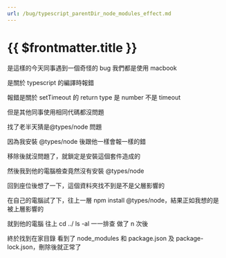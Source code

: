 ```yaml
---
url: /bug/typescript_parentDir_node_modules_effect.md
---
```


# {{ $frontmatter.title }}

是這樣的今天同事遇到一個奇怪的 bug 我們都是使用 macbook

是關於 typescript 的編譯時報錯

報錯是關於 setTimeout 的 return type 是 number 不是 timeout

但是其他同事使用相同代碼都沒問題

找了老半天猜是@types/node 問題

因為我安裝 @types/node 後跟他一樣會報一樣的錯

移除後就沒問題了，就鎖定是安裝這個套件造成的

然後我到他的電腦檢查竟然沒有安裝 @types/node

回到座位後想了一下，這個資料夾找不到是不是父層影響的

在自己的電腦試了下，往上一層 npm install @types/node，結果正如我想的是被上層影響的

就到他的電腦 往上 cd ../ ls -al 一一排查 做了 n 次後

終於找到在家目錄 看到了 node\_modules 和 package.json 及 package-lock.json，刪除後就正常了
